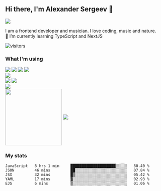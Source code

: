 ## Hi there, I'm Alexander Sergeev 👋

<a href="https://www.linkedin.com/in/alsergeev/">
<img src="https://img.shields.io/badge/LinkedIn-blue?style=for-the-badge&logo=linkedin&labelColor=blue">
</a>

I am a frontend developer and musician. 
I love coding, music and nature.<br />
🌱  I’m currently learning TypeScript and NextJS

![visitors](https://visitor-badge.glitch.me/badge?page_id=Surtt.id)

### What I'm using
<div>
  <img src="https://img.shields.io/badge/html5-e34f26?style=for-the-badge&logo=html5&labelColor=e34f26&logoColor=white"> <img src="https://img.shields.io/badge/css3-1572b6?style=for-the-badge&logo=css3&labelColor=1572b6&logoColor=white"> <img src="https://img.shields.io/badge/sass-cc6699?style=for-the-badge&logo=sass&labelColor=cc6699&logoColor=white"> <img src="https://img.shields.io/badge/pug-a86454?style=for-the-badge&logo=pug&labelColor=a86454&logoColor=white">
</div>
<div>
<img src="https://img.shields.io/badge/javascript-f7df1e?style=for-the-badge&logo=javascript&labelColor=f7df1e&logoColor=black">   <!--Learning <img src="https://img.shields.io/badge/typescript-3178c6?style=for-the-badge&logo=typescript&labelColor=3178c6&logoColor=white">-->
</div>
<div>
<img src="https://img.shields.io/badge/React-45b8d8?style=for-the-badge&logo=react&labelColor=45b8d8&logoColor=white"> <img src="https://img.shields.io/badge/Redux-764abc?style=for-the-badge&logo=redux&labelColor=764abc&logoColor=white"> <!--<img src="https://img.shields.io/badge/ReduxSaga-999999?style=for-the-badge&logo=redux-saga&labelColor=999999&logoColor=white">-->
</div>
<div>
<img src="https://img.shields.io/badge/Nodejs-339933?style=for-the-badge&logo=node.js&labelColor=339933&logoColor=white">
</div>

<!--
**Surtt/Surtt** is a ✨ _special_ ✨ repository because its `README.md` (this file) appears on your GitHub profile.

Here are some ideas to get you started:

- 🔭 I’m currently working on ...
- 🌱 I’m currently learning ...
- 👯 I’m looking to collaborate on ...
- 🤔 I’m looking for help with ...
- 💬 Ask me about ...
- 📫 How to reach me: ...
- 😄 Pronouns: ...
- ⚡ Fun fact: ...
-->


<span>
<a>
<img align="center" height="180em" src="https://github-readme-stats.vercel.app/api?username=Surtt&show_icons=true&hide_border=true&&count_private=true&include_all_commits=true" />
</a>
<a href="https://github.com/surtt/github-readme-stats">
<img align="center" src="https://github-readme-stats.vercel.app/api/top-langs/?username=surtt&layout=compact&hide_border=true" />
</a>
</span>


### My stats
<!--START_SECTION:waka-->
```text
JavaScript   8 hrs 1 min     ████████████████████░░░░░   80.40 % 
JSON         46 mins         ██░░░░░░░░░░░░░░░░░░░░░░░   07.84 % 
JSX          32 mins         █▒░░░░░░░░░░░░░░░░░░░░░░░   05.42 % 
YAML         17 mins         ▓░░░░░░░░░░░░░░░░░░░░░░░░   02.93 % 
EJS          6 mins          ▒░░░░░░░░░░░░░░░░░░░░░░░░   01.06 % 
```
<!--END_SECTION:waka-->

